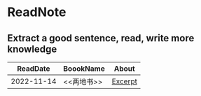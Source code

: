 # ReadNote
## Extract a good sentence, read, write more knowledge

| ReadDate | BoookName | About |
| -------- | --------- | ----- |
| 2022-11-14 | <<两地书>> | [Excerpt](./两地书/README.md) |